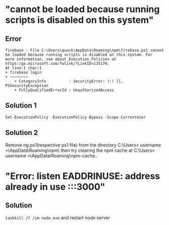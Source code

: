 # "cannot be loaded because running scripts is disabled on this system"
## Error
```
firebase : File C:\Users\quock\AppData\Roaming\npm\firebase.ps1 cannot be loaded because running scripts is disabled on this system. For   
more information, see about_Execution_Policies at https:/go.microsoft.com/fwlink/?LinkID=135170.
At line:1 char:1
+ firebase login
+ ~~~~~~~~
    + CategoryInfo          : SecurityError: (:) [], PSSecurityException
    + FullyQualifiedErrorId : UnauthorizedAccess
```
## Solution 1
```
Set-ExecutionPolicy -ExecutionPolicy Bypass -Scope CurrentUser
```
## Solution 2
Remove ng.ps1(respective ps1 file) from the directory C:\Users< username >\AppData\Roaming\npm\ then try clearing the npm cache at C:\Users< username >\AppData\Roaming\npm-cache..

# "Error: listen EADDRINUSE: address already in use :::3000"
## Solution
`taskkill /f /im node.exe` and restart node server